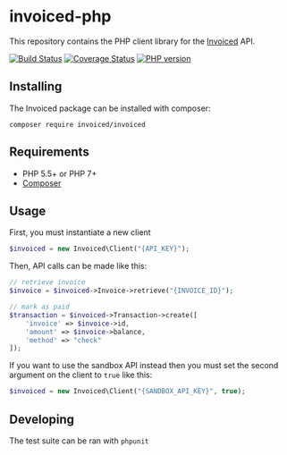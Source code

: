 invoiced-php
========

This repository contains the PHP client library for the [Invoiced](https://invoiced.com) API.

[![Build Status](https://travis-ci.org/Invoiced/invoiced-php.svg?branch=master)](https://travis-ci.org/Invoiced/invoiced-php)
[![Coverage Status](https://coveralls.io/repos/Invoiced/invoiced-php/badge.svg?branch=master&service=github)](https://coveralls.io/github/Invoiced/invoiced-php?branch=master)
[![PHP version](https://badge.fury.io/ph/invoiced%2Finvoiced.svg)](https://badge.fury.io/ph/invoiced%2Finvoiced)

## Installing

The Invoiced package can be installed with composer:

```
composer require invoiced/invoiced
```

## Requirements

- PHP 5.5+ or PHP 7+
- [Composer](https://getcomposer.org/)

## Usage

First, you must instantiate a new client

```php
$invoiced = new Invoiced\Client("{API_KEY}");
```

Then, API calls can be made like this:
```php
// retrieve invoice
$invoice = $invoiced->Invoice->retrieve("{INVOICE_ID}");

// mark as paid
$transaction = $invoiced->Transaction->create([
    'invoice' => $invoice->id,
    'amount' => $invoice->balance,
    'method' => "check"
]);
```

If you want to use the sandbox API instead then you must set the second argument on the client to `true` like this:

```php
$invoiced = new Invoiced\Client("{SANDBOX_API_KEY}", true);
```

## Developing

The test suite can be ran with `phpunit`